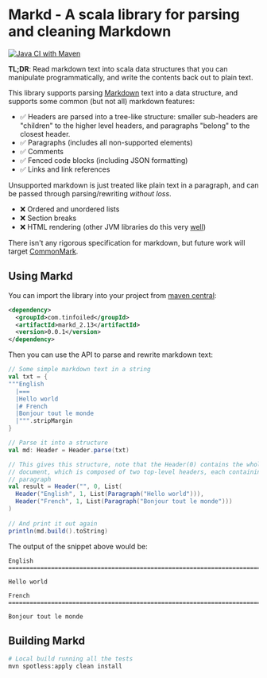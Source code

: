 Markd - A scala library for parsing and cleaning Markdown
==============================================================================

[![Java CI with Maven](https://github.com/RyanSkraba/markd/actions/workflows/maven.yml/badge.svg)](https://github.com/RyanSkraba/markd/actions/workflows/maven.yml)

**TL;DR**: Read markdown text into scala data structures that you can manipulate programmatically, and write the contents back out to plain text.

This library supports parsing [Markdown](https://en.wikipedia.org/wiki/Markdown) text into a data structure, and supports some common (but not all) markdown features:

* ✅ Headers are parsed into a tree-like structure: smaller sub-headers are "children" to the higher level headers, and paragraphs "belong" to the closest header.
* ✅ Paragraphs (includes all non-supported elements)
* ✅ Comments
* ✅ Fenced code blocks (including JSON formatting)
* ✅ Links and link references

Unsupported markdown is just treated like plain text in a paragraph, and can be passed through parsing/rewriting _without loss_.

* ❌ Ordered and unordered lists
* ❌ Section breaks
*  ❌ HTML rendering (other JVM libraries do this very [well](https://github.com/commonmark/commonmark-java))


There isn't any rigorous specification for markdown, but future work will target [CommonMark](https://commonmark.org).

Using Markd
------------------------------------------------------------------------------

You can import the library into your project from [maven central](https://central.sonatype.com/artifact/com.tinfoiled/markd):

```xml
<dependency>
  <groupId>com.tinfoiled</groupId>
  <artifactId>markd_2.13</artifactId>
  <version>0.0.1</version>
</dependency>
```

Then you can use the API to parse and rewrite markdown text:

```scala
// Some simple markdown text in a string
val txt = {
"""English
  |===
  |Hello world
  |# French
  |Bonjour tout le monde
  |""".stripMargin
}

// Parse it into a structure
val md: Header = Header.parse(txt)

// This gives this structure, note that the Header(0) contains the whole 
// document, which is composed of two top-level headers, each containing one
// paragraph
val result = Header("", 0, List(
  Header("English", 1, List(Paragraph("Hello world"))),
  Header("French", 1, List(Paragraph("Bonjour tout le monde")))
)
  
// And print it out again  
println(md.build().toString)
```

The output of the snippet above would be:

```m̀arkdown
English
==============================================================================

Hello world

French
==============================================================================

Bonjour tout le monde
```

Building Markd
------------------------------------------------------------------------------

```sh
# Local build running all the tests
mvn spotless:apply clean install
```
